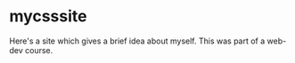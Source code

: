 # mycsssite
Here's a site which gives a brief idea about myself. This was part of a web-dev course.
